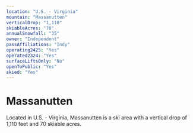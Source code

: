 ```yaml
---
location: "U.S. - Virginia"
mountain: "Massanutten"
verticalDrop: "1,110"
skiableAcres: "70"
annualSnowfall: "35"
owner: "Independent"
passAffiliations: "Indy"
operating2425: "Yes"
operated2324: "Yes"
surfaceLiftsOnly: "No"
openToPublic: "Yes"
skied: "Yes"
---
```


# Massanutten

Located in U.S. - Virginia, Massanutten is a ski area with a vertical drop of 1,110 feet and 70 skiable acres.